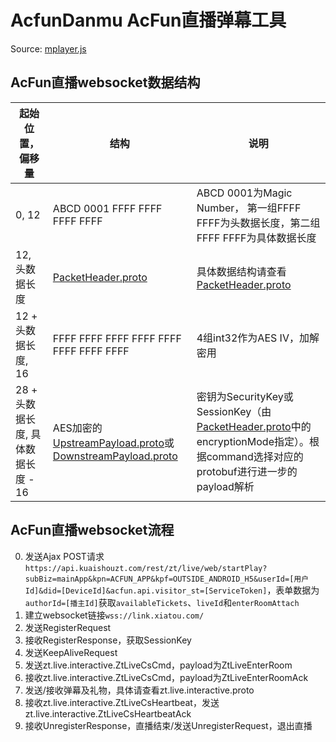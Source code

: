 # AcfunDanmu AcFun直播弹幕工具

Source: [mplayer.js](https://cdnfile.aixifan.com/static/@ks/mplayer.5d57772120f807160aed.js)

## AcFun直播websocket数据结构

| 起始位置，偏移量  |  结构 |  说明 |
|---|---|---|
|  0, 12 |  ABCD 0001 FFFF FFFF FFFF FFFF |  ABCD 0001为Magic Number， 第一组FFFF FFFF为头数据长度，第二组FFFF FFFF为具体数据长度 |
|  12, 头数据长度 | [PacketHeader.proto](https://github.com/wpscott/DDTV-Core/blob/master/AcFunDanmu/protos/PacketHeader.proto) |  具体数据结构请查看[PacketHeader.proto](https://github.com/wpscott/DDTV-Core/blob/master/AcFunDanmu/protos/PacketHeader.proto) |
|  12 + 头数据长度, 16 |  FFFF FFFF FFFF FFFF FFFF FFFF FFFF FFFF |  4组int32作为AES IV，加解密用 |
|  28 + 头数据长度, 具体数据长度 - 16 | AES加密的[UpstreamPayload.proto](https://github.com/wpscott/DDTV-Core/blob/master/AcFunDanmu/protos/UpstreamPayload.proto)或[DownstreamPayload.proto](https://github.com/wpscott/DDTV-Core/blob/master/AcFunDanmu/protos/DownstreamPayload.proto) | 密钥为SecurityKey或SessionKey（由[PacketHeader.proto](https://github.com/wpscott/DDTV-Core/blob/master/AcFunDanmu/protos/PacketHeader.proto)中的encryptionMode指定）。根据command选择对应的protobuf进行进一步的payload解析 |

## AcFun直播websocket流程

0. 发送Ajax POST请求`https://api.kuaishouzt.com/rest/zt/live/web/startPlay?subBiz=mainApp&kpn=ACFUN_APP&kpf=OUTSIDE_ANDROID_H5&userId=[用户Id]&did=[DeviceId]&acfun.api.visitor_st=[ServiceToken]`，表单数据为`authorId=[播主Id]`获取`availableTickets`、`liveId`和`enterRoomAttach`
1. 建立websocket链接`wss://link.xiatou.com/`
2. 发送RegisterRequest
3. 接收RegisterResponse，获取SessionKey
4. 发送KeepAliveRequest
5. 发送zt.live.interactive.ZtLiveCsCmd，payload为ZtLiveEnterRoom
6. 接收zt.live.interactive.ZtLiveCsCmd，payload为ZtLiveEnterRoomAck
7. 发送/接收弹幕及礼物，具体请查看zt.live.interactive.proto
8. 接收zt.live.interactive.ZtLiveCsHeartbeat，发送zt.live.interactive.ZtLiveCsHeartbeatAck
9. 接收UnregisterResponse，直播结束/发送UnregisterRequest，退出直播
